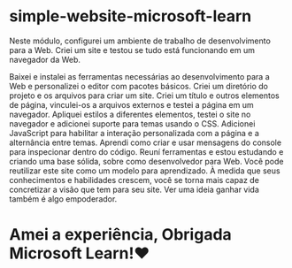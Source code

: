 # simple-website-microsoft-learn
Neste módulo, configurei um ambiente de trabalho de desenvolvimento para a Web. Criei um site e testou se tudo está funcionando em um navegador da Web.

Baixei e instalei as ferramentas necessárias ao desenvolvimento para a Web e personalizei o editor com pacotes básicos.
Criei um diretório do projeto e os arquivos para criar um site.
Criei um título e outros elementos de página, vinculei-os a arquivos externos e testei a página em um navegador.
Apliquei estilos a diferentes elementos, testei o site no navegador e adicionei suporte para temas usando o CSS.
Adicionei JavaScript para habilitar a interação personalizada com a página e a alternância entre temas.
Aprendi como criar e usar mensagens do console para inspecionar dentro do código.
Reuní ferramentas e estou estudando e criando uma base sólida, sobre como desenvolvedor para Web. 
Você pode reutilizar este site como um modelo para aprendizado.
À medida que seus conhecimentos e habilidades crescem, você se torna mais capaz de concretizar a visão que tem para seu site. 
Ver uma ideia ganhar vida também é algo empoderador.
# Amei a experiência, Obrigada Microsoft Learn!❤
